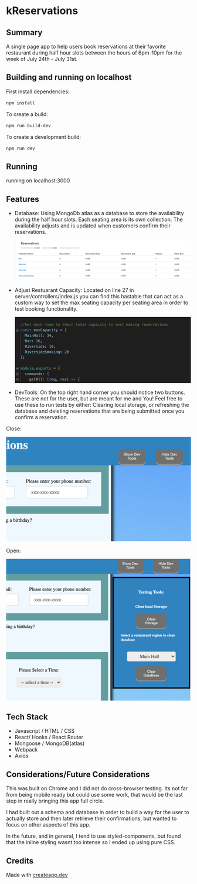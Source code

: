 # kReservations

## Summary

A single page app to help users book reservations at their favorite restaurant during half hour slots between the hours of 6pm-10pm for the week of July 24th - July 31st.

## Building and running on localhost

First install dependencies:

```sh
npm install
```

To create a build:

```sh
npm run build-dev
```

To create a development build:

```sh
npm run dev
```
## Running

running on localhost:3000

## Features

- Database:
  Using MongoDb atlas as a database to store the availability during the half hour slots. Each seating area is its own collection. The availability adjusts and is updated when customers confirm their reservations.

  ![Database](/ReadMeImages/mongoAtlas.png)

- Adjust Restuarant Capacity:
  Located on line 27 in server/controllers/index.js you can find this hastable that can act as a custom way to set the max seating capacity per seating area in order to test booking functionality.

  ![AdjustCapacity](/ReadMeImages/maxCap.png)

- DevTools: 
  On the top right hand corner you should notice two buttons. These are not for the user, but are meant for me and You! Feel free to use these to run tests by either: Clearing local storage, or refreshing the database and deleting reservations that are being submitted once you confirm a reservation.

Close:

![closed](/ReadMeImages/close.png)

Open:

![Opened](/ReadMeImages/open.png)


## Tech Stack

- Javascript / HTML / CSS
- React/ Hooks / React Router
- Mongoose / MongoDB(atlas)
- Webpack
- Axios

## Considerations/Future Considerations

This was built on Chrome and I did not do cross-browser testing. Its not far from being mobile ready but could use some work, that would be the last step in really bringing this app full circle.

I had built out a schema and database in order to build a way for the user to actually store and then later retrieve their confirmations, but wanted to focus on other aspects of this app.

In the future, and in general, I tend to use styled-components, but found that the inline styling wasnt too intense so I ended up using pure CSS.

## Credits

Made with [createapp.dev](https://createapp.dev/)
